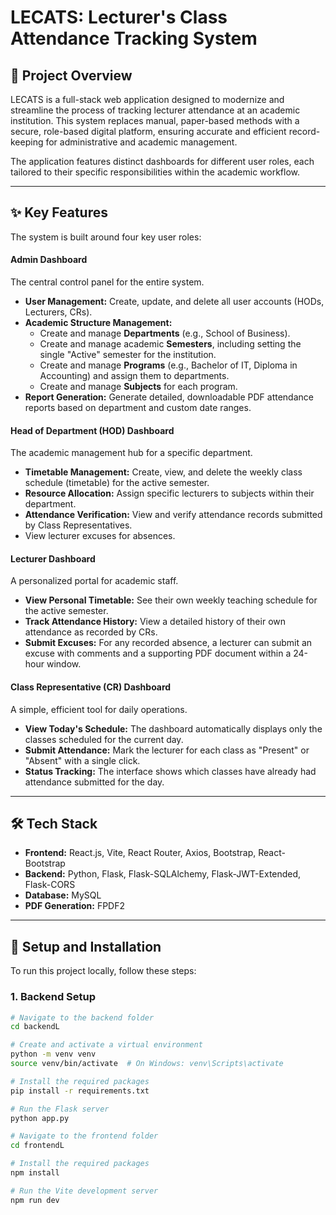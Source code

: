 # LECATS: Lecturer's Class Attendance Tracking System

## 📖 Project Overview

LECATS is a full-stack web application designed to modernize and streamline the process of tracking lecturer attendance at an academic institution. This system replaces manual, paper-based methods with a secure, role-based digital platform, ensuring accurate and efficient record-keeping for administrative and academic management.

The application features distinct dashboards for different user roles, each tailored to their specific responsibilities within the academic workflow.

---

## ✨ Key Features

The system is built around four key user roles:

#### **Admin Dashboard**
The central control panel for the entire system.
* **User Management:** Create, update, and delete all user accounts (HODs, Lecturers, CRs).
* **Academic Structure Management:**
    * Create and manage **Departments** (e.g., School of Business).
    * Create and manage academic **Semesters**, including setting the single "Active" semester for the institution.
    * Create and manage **Programs** (e.g., Bachelor of IT, Diploma in Accounting) and assign them to departments.
    * Create and manage **Subjects** for each program.
* **Report Generation:** Generate detailed, downloadable PDF attendance reports based on department and custom date ranges.

#### **Head of Department (HOD) Dashboard**
The academic management hub for a specific department.
* **Timetable Management:** Create, view, and delete the weekly class schedule (timetable) for the active semester.
* **Resource Allocation:** Assign specific lecturers to subjects within their department.
* **Attendance Verification:** View and verify attendance records submitted by Class Representatives.
* View lecturer excuses for absences.

#### **Lecturer Dashboard**
A personalized portal for academic staff.
* **View Personal Timetable:** See their own weekly teaching schedule for the active semester.
* **Track Attendance History:** View a detailed history of their own attendance as recorded by CRs.
* **Submit Excuses:** For any recorded absence, a lecturer can submit an excuse with comments and a supporting PDF document within a 24-hour window.

#### **Class Representative (CR) Dashboard**
A simple, efficient tool for daily operations.
* **View Today's Schedule:** The dashboard automatically displays only the classes scheduled for the current day.
* **Submit Attendance:** Mark the lecturer for each class as "Present" or "Absent" with a single click.
* **Status Tracking:** The interface shows which classes have already had attendance submitted for the day.

---

## 🛠️ Tech Stack

* **Frontend:** React.js, Vite, React Router, Axios, Bootstrap, React-Bootstrap
* **Backend:** Python, Flask, Flask-SQLAlchemy, Flask-JWT-Extended, Flask-CORS
* **Database:** MySQL
* **PDF Generation:** FPDF2

---

## 🚀 Setup and Installation

To run this project locally, follow these steps:

### **1. Backend Setup**
```bash
# Navigate to the backend folder
cd backendL

# Create and activate a virtual environment
python -m venv venv
source venv/bin/activate  # On Windows: venv\Scripts\activate

# Install the required packages
pip install -r requirements.txt

# Run the Flask server
python app.py

# Navigate to the frontend folder
cd frontendL

# Install the required packages
npm install

# Run the Vite development server
npm run dev
